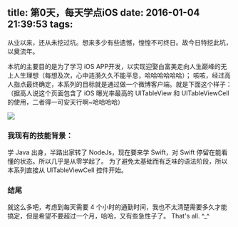 title: 第0天，每天学点iOS
date: 2016-01-04 21:39:53
tags:
---

从业以来，还从未挖过坑。想来多少有些遗憾，惶惶不可终日。故今日特挖此坑，以奠流年。 

本坑的主要目的是为了学习 iOS APP开发，以实现迎娶白富美走向人生巅峰的无上人生理想（每想及次，心中涟漪久久不能平息，哈哈哈哈哈哈）；
咳咳，经过高人指点最终确定，本系列的目标就是通过做一个微博客户端。就是下面这个样子：（据高人说这个页面包含了 iOS 曝光率最高的 UITableView 和 UITableViewCell 的使用，二者得一可安天行啊~哈哈哈哈）

![](http://7jpt6v.com1.z0.glb.clouddn.com/12.pic_hd.jpg)


### 我现有的技能背景：
学 Java 出身，半路出家转了 NodeJs，现在要来学 Swift，对 Swift 停留在能看懂的状态。所以几乎是从零学起了。
为了避免太基础而有乏味的语法阶段，所以本系列直接从 UITableViewCell 控件开始。

### 结尾
就这么多吧，考虑到每天需要 4 个小时的通勤时间，我也不太清楚需要多久才能搞定，但是希望不要超过一个月，哈哈，又有些急性子了。
That's all. ^_^